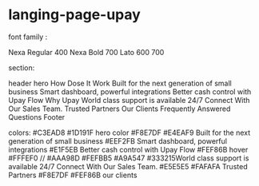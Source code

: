 # langing-page-upay

font family : 

Nexa Regular 400
Nexa Bold 700
Lato 600 700

section:

header 
hero 
How Dose It Work
Built for the next generation of small business
Smart dashboard, powerful integrations
Better cash control  with Upay Flow
Why Upay
World class support is available 24/7
Connect With Our Sales Team.
Trusted Partners
Our Clients
Frequently Answered Questions
Footer

colors: 
#C3EAD8 #1D191F hero color 
#F8E7DF #E4EAF9 Built for the next generation of small business
#EEF2FB Smart dashboard, powerful integrations
#E1F5EB Better cash control  with Upay Flow
#FEF86B hover
#FFFEF0 // #AAA98D #FEFBB5 #A9A547 #333215World class support is available 24/7 Connect With Our Sales Team.
#E5E5E5 #FAFAFA Trusted Partners
#F8E7DF #FEF86B our clients 

 